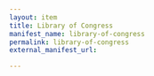 ```yaml
---
layout: item
title: Library of Congress
manifest_name: library-of-congress
permalink: library-of-congress
external_manifest_url: 

---
```

<!-- Add an essay or interpretive material below this line,
using HTML or markdown.  Do not modify this file above this line -->
